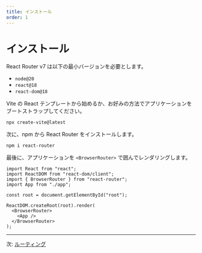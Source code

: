 ```yaml
---
title: インストール
order: 1
---
```


# インストール

<docs-info>

React Router v7 は以下の最小バージョンを必要とします。

- `node@20`
- `react@18`
- `react-dom@18`

</docs-info>

Vite の React テンプレートから始めるか、お好みの方法でアプリケーションをブートストラップしてください。

```shellscript nonumber
npx create-vite@latest
```

次に、npm から React Router をインストールします。

```shellscript nonumber
npm i react-router
```

最後に、アプリケーションを `<BrowserRouter>` で囲んでレンダリングします。

```tsx lines=[3,9-11]
import React from "react";
import ReactDOM from "react-dom/client";
import { BrowserRouter } from "react-router";
import App from "./app";

const root = document.getElementById("root");

ReactDOM.createRoot(root).render(
  <BrowserRouter>
    <App />
  </BrowserRouter>
);
```

---

次: [ルーティング](./routing)

